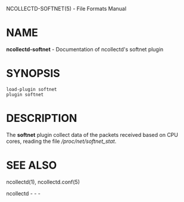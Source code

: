 NCOLLECTD-SOFTNET(5) - File Formats Manual

# NAME

**ncollectd-softnet** - Documentation of ncollectd's softnet plugin

# SYNOPSIS

	load-plugin softnet
	plugin softnet

# DESCRIPTION

The **softnet** plugin collect data of the packets received based on CPU cores,
reading the file */proc/net/softnet\_stat*.

# SEE ALSO

ncollectd(1),
ncollectd.conf(5)

ncollectd - - -
